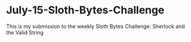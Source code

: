 # July-15-Sloth-Bytes-Challenge

This is my submission to the weekly Sloth Bytes Challenge: Sherlock and the Valid String